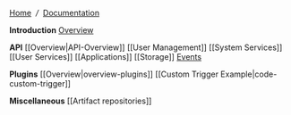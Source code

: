 [Home](Home) &nbsp;*/*&nbsp; [Documentation](Documentation)

**Introduction**
 [Overview](overview)

**API**
 [[Overview|API-Overview]]
 [[User Management]]
 [[System Services]]
 [[User Services]]
 [[Applications]]
 [[Storage]]
 [Events](API-Events)

**Plugins**
 [[Overview|overview-plugins]]
 [[Custom Trigger Example|code-custom-trigger]]

**Miscellaneous**
 [[Artifact repositories]]
